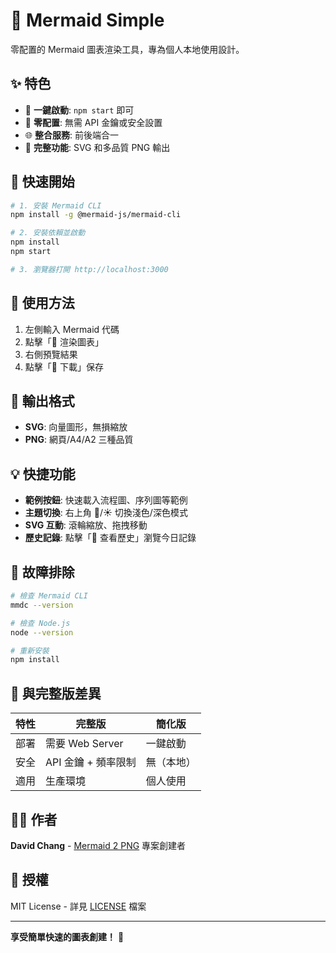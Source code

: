 # 🎨 Mermaid Simple

零配置的 Mermaid 圖表渲染工具，專為個人本地使用設計。

## ✨ 特色

- 🚀 **一鍵啟動**: `npm start` 即可
- 🎯 **零配置**: 無需 API 金鑰或安全設置
- 🌐 **整合服務**: 前後端合一
- 🎨 **完整功能**: SVG 和多品質 PNG 輸出

## 🚀 快速開始

```bash
# 1. 安裝 Mermaid CLI
npm install -g @mermaid-js/mermaid-cli

# 2. 安裝依賴並啟動
npm install
npm start

# 3. 瀏覽器打開 http://localhost:3000
```

## 🎯 使用方法

1. 左側輸入 Mermaid 代碼
2. 點擊「🎨 渲染圖表」
3. 右側預覽結果
4. 點擊「💾 下載」保存

## 🎨 輸出格式

- **SVG**: 向量圖形，無損縮放
- **PNG**: 網頁/A4/A2 三種品質

## 💡 快捷功能

- **範例按鈕**: 快速載入流程圖、序列圖等範例
- **主題切換**: 右上角 🌙/☀️ 切換淺色/深色模式
- **SVG 互動**: 滾輪縮放、拖拽移動
- **歷史記錄**: 點擊「📜 查看歷史」瀏覽今日記錄

## 🐛 故障排除

```bash
# 檢查 Mermaid CLI
mmdc --version

# 檢查 Node.js
node --version

# 重新安裝
npm install
```

## 🔧 與完整版差異

| 特性 | 完整版 | 簡化版 |
|------|--------|--------|
| 部署 | 需要 Web Server | 一鍵啟動 |
| 安全 | API 金鑰 + 頻率限制 | 無（本地） |
| 適用 | 生產環境 | 個人使用 |

## 👨‍💻 作者

**David Chang** - [Mermaid 2 PNG](../README.md) 專案創建者

## 📄 授權

MIT License - 詳見 [LICENSE](LICENSE) 檔案

---

**享受簡單快速的圖表創建！** 🎉